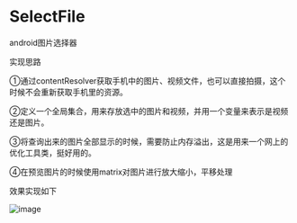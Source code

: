 # SelectFile
android图片选择器

实现思路

①通过contentResolver获取手机中的图片、视频文件，也可以直接拍摄，这个时候不会重新获取手机里的资源。

②定义一个全局集合，用来存放选中的图片和视频，并用一个变量来表示是视频还是图片。

③将查询出来的图片全部显示的时候，需要防止内存溢出，这是用来一个网上的优化工具类，挺好用的。

④在预览图片的时候使用matrix对图片进行放大缩小，平移处理

效果实现如下

![image](https://github.com/panyiyiyi/SelectFile/blob/master/test1.gif)
